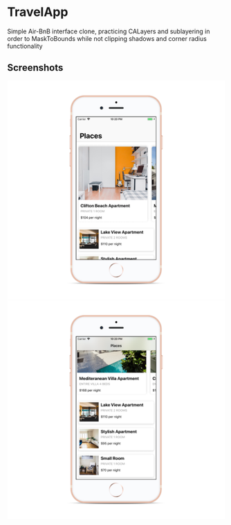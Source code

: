 # TravelApp
Simple Air-BnB interface clone, practicing CALayers and sublayering in order to MaskToBounds while not clipping shadows and corner radius functionality

## Screenshots

![alt-text](https://github.com/superturboryan/TravelApp/blob/master/TravelApp/Screenshots/Simulator%20Screen%20Shot%20-%20iPhone%208%20-%202019-03-10%20at%2022.20.27_iphone8gold_portrait.png "Featured places")
![alt-text](https://github.com/superturboryan/TravelApp/blob/master/TravelApp/Screenshots/Simulator%20Screen%20Shot%20-%20iPhone%208%20-%202019-03-10%20at%2022.20.43_iphone8gold_portrait.png "Recommended places")
